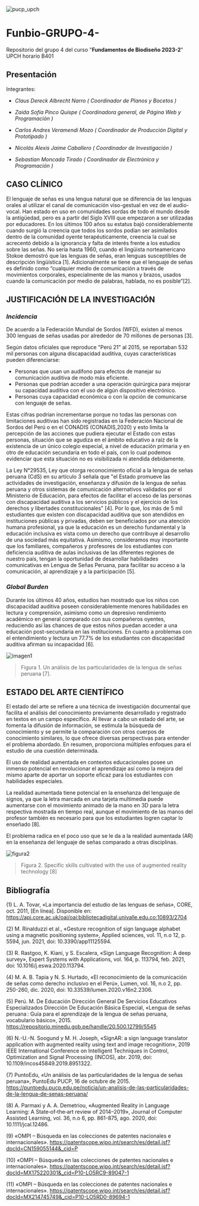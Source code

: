 ![pucp_upch](https://github.com/Sebas312431/Funbio-GRUPO-4-/assets/143019044/11b298ef-4331-4d34-9643-bca3bb04df60)

# Funbio-GRUPO-4-

Repositorio del grupo 4 del curso "**Fundamentos de Biodiseño 2023-2**" UPCH horario B401

## Presentación 


Integrantes:  

- *Claus Dereck Albrecht Narro ( Coordinador de Planos y Bocetos )*

- *Zaida Sofía Pinco Quispe ( Coordinadora general, de Página Web y Programación )*

- *Carlos Andres Veramendi Mozo ( Coordinador de Producción Digital y Prototipado )*

- *Nicolás Alexis Jaime Caballero ( Coordinador de Investigación )*

- *Sebastian Moncada Tirado ( Coordinador de Electrónica y Programación )*

## CASO CLÍNICO

El lenguaje de señas es una lengua natural que se diferencia de las lenguas orales al utilizar el canal de comunicación viso-gestual en vez de el audio-vocal. Han estado en uso en comunidades sordas de todo el mundo desde la antigüedad, pero es a partir del Siglo XVIII que empezaron a ser utilizadas por educadores. En los últimos 100 años su estatus bajó considerablemente cuando surgió la creencia que todos los sordos podían ser asimilados dentro de la comunidad oyente terapéuticamente, creencia la cual se acrecentó debido a la ignorancia y falta de interés frente a los estudios sobre las señas. No sería hasta 1960, cuando el lingüista norteamericano Stokoe demostró que las lenguas de señas, eran lenguas susceptibles de descripción lingüística [1]. Adicionalmente se tiene que el lenguaje de señas es definido como “cualquier medio de comunicación a través de movimientos corporales, especialmente de las manos y brazos, usados cuando la comunicación por medio de palabras, hablada, no es posible”[2].

## JUSTIFICACIÓN DE LA INVESTIGACIÓN
### *Incidencia*
De acuerdo a la Federación Mundial de Sordos (WFD), existen al menos 300 lenguas de señas usadas por alrededor de 70 millones de personas [3].

Según datos oficiales que reproduce "Perú 21" al 2015, se reportaban 532 mil personas con alguna discapacidad auditiva, cuyas características pueden diferenciarse:
  - Personas que usan un audífono para efectos de manejar su comunicación 	auditiva de modo más eficiente.
  - Personas que podrían acceder a una operación quirúrgica para mejorar su 	capacidad auditiva con el uso de algún dispositivo electrónico.
  - Personas cuya capacidad económica o con la opción de comunicarse con 	lenguaje de señas.

Estas cifras podrían incrementarse porque no todas las personas con limitaciones auditivas han sido registradas en la Federación Nacional de Sordos del Perú o en el CONADIS (CONADIS,2020) y esto limita la percepción de las acciones que pudiera ejecutar el Estado con estas personas, situación que se agudiza en el ámbito educativo a raíz de la existencia de un único colegio especial, a nivel de educación primaria y en otro de educación secundaria en todo el país, con lo cual podemos evidenciar que esta situación no es visibilizada ni atendida debidamente.

La Ley N°29535, Ley que otorga reconocimiento oficial a la lengua de señas peruana (CdS) en su artículo 3 señala que "el Estado promueve las actividades de investigación, enseñanza y difusión de la lengua de señas peruana y otros sistemas de comunicación alternativos validados por el Ministerio de Educación, para efectos de facilitar el acceso de las personas con discapacidad auditiva a los servicios públicos y el ejercicio de los derechos y libertades constitucionales" [4]. Por lo que, los más de 5 mil estudiantes que existen con discapacidad auditiva que son atendidos en instituciones públicas y privadas, deben ser beneficiados por una atención humana profesional, ya que la educación es un derecho fundamental y la educación inclusiva es vista como un derecho que contribuye al desarrollo de una sociedad más equitativa. Asimismo, consideramos muy importante que los familiares, compañeros y profesores de los estudiantes con deficiencia auditiva de aulas inclusivas de las diferentes regiones de nuestro país, tengan la oportunidad de desarrollar habilidades comunicativas en Lengua de Señas Peruana, para facilitar su acceso a la comunicación, al aprendizaje y a la participación [5].

### *Global Burden*
Durante los últimos 40 años, estudios han mostrado que los niños con discapacidad auditiva poseen considerablemente menores habilidades en lectura y comprensión, asimismo como un depresivo rendimiento académico en general comparado con sus compañeros oyentes, reduciendo así las chances de que estos niños puedan acceder a una educación post-secundaria en las instituciones. En cuanto a problemas con el entendimiento y lectura un 77.7% de los estudiantes con discapacidad auditiva afirman su incapacidad [6].

![imagen1](https://github.com/Sebas312431/Funbio-GRUPO-4-/assets/143362889/0ef0eee7-9c21-4c8a-b99d-d3fea0eda168)
> Figura 1. Un análisis de las particularidades de la lengua de señas peruana [7].

## ESTADO DEL ARTE CIENTÍFICO

El estado del arte se refiere a una técnica de investigación documental que facilita el análisis del conocimiento previamente desarrollado y registrado en textos en un campo específico. Al llevar a cabo un estado del arte, se fomenta la difusión de información, se estimula la búsqueda de conocimiento y se permite la comparación con otros cuerpos de conocimiento similares, lo que ofrece diversas perspectivas para entender el problema abordado. En resumen, proporciona múltiples enfoques para el estudio de una cuestión determinada.

El uso de realidad aumentada en contextos educacionales posee un inmenso potencial en revolucionar el aprendizaje así como la mejora del mismo aparte de aportar un soporte eficaz para los estudiantes con habilidades especiales.

La realidad aumentada tiene potencial en la enseñanza del lenguaje de signos, ya que la letra marcada en una tarjeta multimedia puede aumentarse con el movimiento animado de la mano en 3D para la letra respectiva mostrada en tiempo real, aunque el movimiento de las manos del profesor también es necesario para que los estudiantes logren captar lo enseñado [8]. 

El problema radica en el poco uso que se le da a la realidad aumentada (AR) en la enseñanza del lenguaje de señas comparado a otras disciplinas.

![figura2](https://github.com/Sebas312431/Funbio-GRUPO-4-/assets/143362889/49cffd4c-cd77-4ec9-9b36-c30bb5287cd6)
> Figura 2. Specific skills cultivated with the use of augmented reality technology [8]


## Bibliografía

(1) L. A. Tovar, «La importancia del estudio de las lenguas de señas», CORE, oct. 2011, [En línea]. Disponible en: https://api.core.ac.uk/oai/oai:bibliotecadigital.univalle.edu.co:10893/2704

(2) M. Rinalduzzi et al., «Gesture recognition of sign language alphabet using a magnetic positioning system», Applied sciences, vol. 11, n.o 12, p. 5594, jun. 2021, doi: 10.3390/app11125594.

(3) R. Rastgoo, K. Kiani, y S. Escalera, «Sign Language Recognition: A deep survey», Expert Systems with Applications, vol. 164, p. 113794, feb. 2021, doi: 10.1016/j.eswa.2020.113794.

(4) M. A. B. Tapia y N. S. Hurtado, «El reconocimiento de la comunicación de señas como derecho inclusivo en el Perú», Lumen, vol. 16, n.o 2, pp. 250-260, dic. 2020, doi: 10.33539/lumen.2020.v16n2.2306.

(5) Perú. M. De Educación Dirección General De Servicios Educativos Especializados Dirección De Educación Básica Especial, «Lengua de señas peruana : Guía para el aprendizaje de la lengua de señas peruana, vocabulario básico», 2015. https://repositorio.minedu.gob.pe/handle/20.500.12799/5545

(6) N.-U.-N. Soogund y M. H. Joseph, «SignAR: a sign language translator application with augmented reality using text and image recognition», 2019 IEEE International Conference on Intelligent Techniques in Control, Optimization and Signal Processing (INCOS), abr. 2019, doi: 10.1109/incos45849.2019.8951322.

(7) PuntoEdu, «Un análisis de las particularidades de la lengua de señas peruana», PuntoEdu PUCP, 16 de octubre de 2015. https://puntoedu.pucp.edu.pe/noticia/un-analisis-de-las-particularidades-de-la-lengua-de-senas-peruana/

(8) A. Parmaxi y A. A. Demetriou, «Augmented Reality in Language Learning: A State‐of‐the‐art review of 2014–2019», Journal of Computer Assisted Learning, vol. 36, n.o 6, pp. 861-875, ago. 2020, doi: 10.1111/jcal.12486.

(9) «OMPI – Búsqueda en las colecciones de patentes nacionales e internacionales». https://patentscope.wipo.int/search/es/detail.jsf?docId=CN159055144&_cid=P

(10) «OMPI – Búsqueda en las colecciones de patentes nacionales e internacionales». https://patentscope.wipo.int/search/es/detail.jsf?docId=MX175220301&_cid=P10-LO5RC9-89047-1

(11) «OMPI – Búsqueda en las colecciones de patentes nacionales e internacionales». https://patentscope.wipo.int/search/es/detail.jsf?docId=MX214745749&_cid=P10-LO5RD0-89694-1
